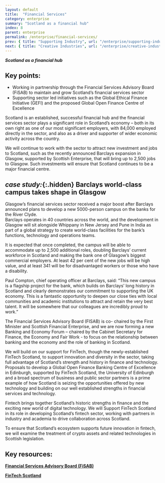 ```yaml
---
layout: default
title:  "Financial Services"
category: enterprise
summary: "Scotland as a financial hub"
index: 8
parent: enterprise
permalink: /enterprise/financial-services/
prev: { title: "Supporting Industry", url: "/enterprise/supporting-industry/" }
next: { title: "Creative Industries", url: "/enterprise/creative-industries/" }
---
```

***Scotland as a financial hub***

## Key points:

- Working in partnership through the Financial Services Advisory Board (FiSAB) to maintain and grow Scotland’s financial services sector
- Supporting sector led initiatives such as the Global Ethical Finance Initiative (GEFI) and the proposed Global Open Finance Centre of Excellence

Scotland is an established, successful financial hub and the financial services sector plays a significant role in Scotland’s economy – both in its own right as one of our most significant employers, with 84,000 employed directly in the sector, and also as a driver and supporter of wider economic activity across the country.  

We will continue to work with the sector to attract new investment and jobs to Scotland, such as the recently announced Barclays expansion in Glasgow, supported by Scottish Enterprise, that will bring up to 2,500 jobs to Glasgow. Such investments will ensure that Scotland continues to be a major financial centre.  

<div class="case-study" markdown="1">

## *case study:*{:.hidden} Barclays world-class campus takes shape in Glasgow

Glasgow’s financial services sector received a major boost after Barclays announced plans to develop a new 5000-person campus on the banks for the River Clyde.  
Barclays operates in 40 countries across the world, and the development in Glasgow will sit alongside Whippany in New Jersey and Pune in India as part of a global strategy to create world-class facilities for the bank’s functions, technology and operations teams.  

It is expected that once completed, the campus will be able to accommodate up to 2,500 additional roles, doubling Barclays’ current workforce in Scotland and making the bank one of Glasgow’s biggest commercial employers.  At least 42 per cent of the new jobs will be high value, and at least 341 will be for disadvantaged workers or those who have a disability.  

Paul Compton, chief operating officer at Barclays, said: “This new campus is a flagship project for the bank, which builds on Barclays’ long history in Scotland and clearly demonstrates our commitment to supporting the UK economy.  This is a fantastic opportunity to deepen our close ties with local communities and academic institutions to attract and retain the very best talent. It will be somewhere that our colleagues are incredibly proud to work.”  
</div>

The Financial Services Advisory Board (FISAB) is co- chaired by the First Minister and Scottish Financial Enterprise, and we are now forming a new Banking and Economy Forum – chaired by the Cabinet Secretary for Finance, the Economy and Fair Work - to focus on the relationship between banking and the economy and the role of banking in Scotland.  

We will build on our support for FinTech, though the newly-established FinTech Scotland, to support innovation and diversity in the sector, taking full advantage of Scotland’s strength and history in finance and technology. Proposals to develop a Global Open Finance Banking Centre of Excellence in Edinburgh, supported by FinTech Scotland, the University of Edinburgh and a broad spectrum of business and public sector partners is a prime example of how Scotland is seizing the opportunities offered by new technology and building on our well established strengths in financial services and technology.  

Fintech brings together Scotland’s historic strengths in finance and the exciting new world of digital technology. We will Support FinTech Scotland in its role in developing Scotland’s fintech sector, working with partners in industry and academia to drive collaboration across Scotland.  

To ensure that Scotland’s ecosystem supports future innovation in fintech, we will examine the treatment of crypto assets and related technologies in Scottish legislation.  

## Key resources:

**[Financial Services Advisory Board (FiSAB)](https://www.gov.scot/groups/fisab/)**

**[FinTech Scotland](https://www.fintechscotland.com/)**
